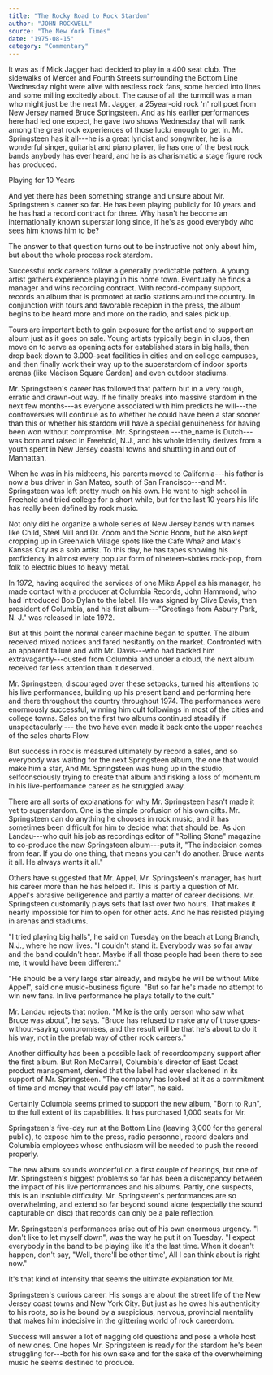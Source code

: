 ```yaml
---
title: "The Rocky Road to Rock Stardom"
author: "JOHN ROCKWELL"
source: "The New York Times"
date: "1975-08-15"
category: "Commentary"
---
```


It was as if Mick Jagger had decided to play in a 400 seat club. The sidewalks of Mercer and Fourth Streets surrounding the Bottom Line Wednesday night were alive with restless rock fans, some herded into lines and some milling excitedly about. The cause of all the turmoil was a man who might just be the next Mr. Jagger, a 25year-oid rock 'n' roll poet from New Jersey named Bruce Springsteen. And as his earlier performances here had led one expect, he gave two shows Wednesday that will rank among the great rock experiences of those luck/ enough to get in. Mr. Springsteen has it all---he is a great lyricist and songwriter, he is a wonderful singer, guitarist and piano player, lie has one of the best rock bands anybody has ever heard, and he is as charismatic a stage figure rock has produced.

Playing for 10 Years

And yet there has been something strange and unsure about Mr. Springsteen's career so far. He has been playing publicly for 10 years and he has had a record contract for three. Why hasn't he become an internationally known superstar long since, if he's as good everybdy who sees him knows him to be?

The answer to that question turns out to be instructive not only about him, but about the whole process rock stardom.

Successful rock careers follow a generally predictable pattern. A young artist gathers experience playing in his home town. Eventually he finds a manager and wins recording contract. With record-company support, records an album that is promoted at radio stations around the country. In conjunction with tours and favorable recepion in the press, the album begins to be heard more and more on the radio, and sales pick up.

Tours are important both to gain exposure for the artist and to support an album just as it goes on sale. Young artists typically begin in clubs, then move on to serve as opening acts for established stars in big halls, then drop back down to 3.000-seat facilities in cities and on college campuses, and then finally work their way up to the superstardom of indoor sports arenas (like Madison Square Garden) and even outdoor stadiums.

Mr. Springsteen's career has followed that pattern but in a very rough, erratic and drawn-out way. If he finally breaks into massive stardom in the next few months---as everyone associated with him predicts he will---the controversies will continue as to whether he could have been a star sooner than this or whether his stardom will have a special genuineness for having been won without compromise. Mr. Springsteen ---the_name is Dutch---was born and raised in Freehold, N.J., and his whole identity derives from a youth spent in New Jersey coastal towns and shuttling in and out of Manhattan.

When he was in his midteens, his parents moved to California---his father is now a bus driver in San Mateo, south of San Francisco---and Mr. Springsteen was left pretty much on his own. He went to high school in Freehold and tried college for a short while, but for the last 10 years his life has really been defined by rock music.

Not only did he organize a whole series of New Jersey bands with names like Child, Steel Mill and Dr. Zoom and the Sonic Boom, but he also kept cropping up in Greenwich Village spots like the Cafe Wha? and Max's Kansas City as a solo artist. To this day, he has tapes showing his proficiency in almost every popular form of nineteen-sixties rock-pop, from folk to electric blues to heavy metal.

In 1972, having acquired the services of one Mike Appel as his manager, he made contact with a producer at Columbia Records, John Hammond, who had introduced Bob Dylan to the label. He was signed by Clive Davis, then president of Columbia, and his first album---"Greetings from Asbury Park, N. J." was released in late 1972.

But at this point the normal career machine began to sputter. The album received mixed notices and fared hesitantly on the market. Confronted with an apparent failure and with Mr. Davis---who had backed him extravagantly---ousted from Columbia and under a cloud, the next album received far less attention than it deserved.

Mr. Springsteen, discouraged over these setbacks, turned his attentions to his live performances, building up his present band and performing here and there throughout the country throughout 1974. The performances were enormously successful, winning him cult followings in most of the cities and college towns. Sales on the first two albums continued steadily if unspectacularly --- the two have even made it back onto the upper reaches of the sales charts Flow.

But success in rock is measured ultimately by record a sales, and so everybody was waiting for the next Springsteen album, the one that would make him a star, And Mr. Springsteen was hung up in the studio, selfconsciously trying to create that album and risking a loss of momentum in his live-performance career as he struggled away.

There are all sorts of explanations for why Mr. Springsteen hasn't made it yet to superstardom. One is the simple profusion of his own gifts. Mr. Springsteen can do anything he chooses in rock music, and it has sometimes been difficult for him to decide what that should be. As Jon Landau---who quit his job as recordings editor of "Rolling Stone" magazine to co-produce the new Springsteen album---puts it, "The indecision comes from fear. If you do one thing, that means you can't do another. Bruce wants it all. He always wants it all."

Others have suggested that Mr. Appel, Mr. Springsteen's manager, has hurt his career more than he has helped it. This is partly a question of Mr. Appel's abrasive belligerence and partly a matter of career decisions. Mr. Springsteen customarily plays sets that last over two hours. That makes it nearly impossible for him to open for other acts. And he has resisted playing in arenas and stadiums.

"I tried playing big halls", he said on Tuesday on the beach at Long Branch, N.J., where he now lives. "I couldn't stand it. Everybody was so far away and the band couldn't hear. Maybe if all those people had been there to see me, it would have been different."

"He should be a very large star already, and maybe he will be without Mike Appel", said one music-business figure. "But so far he's made no attempt to win new fans. In live performance he plays totally to the cult."

Mr. Landau rejects that notion. "Mike is the only person who saw what Bruce was about", he says. "Bruce has refused to make any of those goes-without-saying compromises, and the result will be that he's about to do it his way, not in the prefab way of other rock careers."

Another difficulty has been a possible lack of recordcompany support after the first album. But Ron McCarrell, Columbia's director of East Coast product management, denied that the label had ever slackened in its support of Mr. Springsteen. "The company has looked at it as a commitment of time and money that would pay off later", he said.

Certainly Columbia seems primed to support the new album, "Born to Run", to the full extent of its capabilities. It has purchased 1,000 seats for Mr.

Springsteen's five-day run at the Bottom Line (leaving 3,000 for the general public), to expose him to the press, radio personnel, record dealers and Columbia employees whose enthusiasm will be needed to push the record properly.

The new album sounds wonderful on a first couple of hearings, but one of Mr. Springsteen's biggest problems so far has been a discrepancy between the impact of his live performances and his albums. Partly, one suspects, this is an insoluble difficulty. Mr. Springsteen's performances are so overwhelming, and extend so far beyond sound alone (especially the sound capturable on disc) that records can only be a pale reflection.

Mr. Springsteen's performances arise out of his own enormous urgency. "I don't like to let myself down", was the way he put it on Tuesday. "I expect everybody in the band to be playing like it's the last time. When it doesn't happen, don't say, "Well, there'll be other time', All I can think about is right now."

It's that kind of intensity that seems the ultimate explanation for Mr.

Springsteen's curious career. His songs are about the street life of the New Jersey coast towns and New York City. But just as he owes his authenticity to his roots, so is he bound by a suspicious, nervous, provincial mentality that makes him indecisive in the glittering world of rock careerdom.

Success will answer a lot of nagging old questions and pose a whole host of new ones. One hopes Mr. Springsteen is ready for the stardom he's been struggling for---both for his own sake and for the sake of the overwhelming music he seems destined to produce.